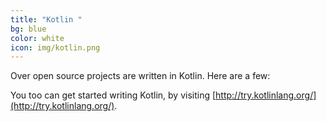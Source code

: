```yaml
---
title: "Kotlin "
bg: blue
color: white
icon: img/kotlin.png
---
```


Over <span id="total-kotlin-projects"></span> open source projects are written in Kotlin. Here are a few:

<div id="kotlin-projects">
    <ul></ul>
</div>

You too can get started writing Kotlin, by visiting [http://try.kotlinlang.org/](http://try.kotlinlang.org/).